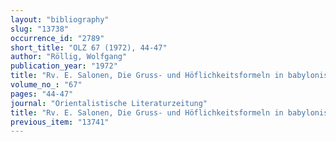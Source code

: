 ```yaml
---
layout: "bibliography"
slug: "13738"
occurrence_id: "2789"
short_title: "OLZ 67 (1972), 44-47"
author: "Röllig, Wolfgang"
publication_year: "1972"
title: "Rv. E. Salonen, Die Gruss- und Höflichkeitsformeln in babylonisch-assyrischen Briefen (StOr 38)"
volume_no_: "67"
pages: "44-47"
journal: "Orientalistische Literaturzeitung"
title: "Rv. E. Salonen, Die Gruss- und Höflichkeitsformeln in babylonisch-assyrischen Briefen (StOr 38)"
previous_item: "13741"
---
```

